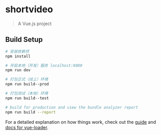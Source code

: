 # shortvideo

> A Vue.js project

## Build Setup

``` bash
# 安装依赖项
npm install

# 开启本地（开发）服务 localhost:8080
npm run dev

# 打包正式（线上）环境
npm run build--prod

# 打包测试（本地）环境
npm run build--test

# build for production and view the bundle analyzer report
npm run build --report
```

For a detailed explanation on how things work, check out the [guide](http://vuejs-templates.github.io/webpack/) and [docs for vue-loader](http://vuejs.github.io/vue-loader).
